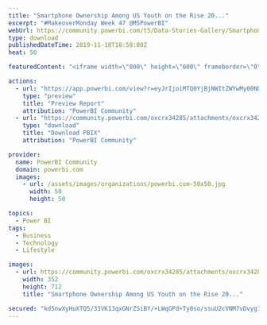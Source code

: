 ```yaml
---
title: "Smartphone Ownership Among US Youth on the Rise 20..."
excerpt: "#MakeoverMonday Week 47 @MSPowerBI"
webUrl: https://community.powerbi.com/t5/Data-Stories-Gallery/Smartphone-Ownership-Among-US-Youth-on-the-Rise-2015-vs-2019/m-p/849678
type: download
publishedDateTime: 2019-11-18T18:58:00Z
heat: 50

featuredContent: "<iframe width=\"800\" height=\"600\" frameborder=\"0\" src=\"https://app.powerbi.com/view?r=eyJrIjoiMTQ0YjBjNWItZWYwMy00NDliLWFiZjgtYzQyN2QxZGQwMGM2IiwidCI6ImUxNzc4MGM2LTczMDgtNDc3YS1iNzY3LWZhNTY5ODI0NWUyYSJ9\"></iframe>"

actions:
  - url: "https://app.powerbi.com/view?r=eyJrIjoiMTQ0YjBjNWItZWYwMy00NDliLWFiZjgtYzQyN2QxZGQwMGM2IiwidCI6ImUxNzc4MGM2LTczMDgtNDc3YS1iNzY3LWZhNTY5ODI0NWUyYSJ9"
    type: "preview"
    title: "Preview Report"
    attribution: "PowerBI Community"
  - url: "https://community.powerbi.com/oxcrx34285/attachments/oxcrx34285/DataStoriesGallery/3140/2/mm47smartphoneownership.pbix"
    type: "download"
    title: "Download PBIX"
    attribution: "PowerBI Community"

provider:
  name: PowerBI Community
  domain: powerbi.com
  images:
    - url: /assets/images/organizations/powerbi.com-50x50.jpg
      width: 50
      height: 50

topics:
  - Power BI
tags:
  - Business
  - Technology
  - Lifestyle

images:
  - url: https://community.powerbi.com/oxcrx34285/attachments/oxcrx34285/DataStoriesGallery/3140/1/pbimm4.png
    width: 352
    height: 712
    title: "Smartphone Ownership Among US Youth on the Rise 20..."

secured: "kd5nwXyHuXTQ5/33VK13qxGNrZSiBY/+LWqGPd+Ty0so/ssuU2cVNM7vDvyg1DIrebuPBl5Xvd1gHygq6+9B7rzNTEn9N5efyM6lpNx9I2FOHCoyWvp6CB7mnqjCdrHt0zEYw2EwNRDWsZjUVoEmwTIuOvwwmvXX9EXTEzc7GoJr+HygTnzJAvwycyDsTr/GYPFwVm+yo7XX6P2Gkk5w/gQ8Zgj1s8yTz62C4l1nVuZkAOZjoGwIDOSWRLACKrxKpnPiA6mpgJ5TGDIKQPaMkMp+sA30e+5tPUBT6V3m2E9oNeXsjmPwl/FBGCbxyRfoqc8rPf2LdX/M+rxM8tMR3xmDNs9wMRbbZncZ9SXUOJDQmLIemuBUxFlDT9KxE1PNz2Sqfz0y0sL6GcmyrcgZVQ==;uBhQKw3Xb9Sv5R6GBO5jlw=="
---
```


